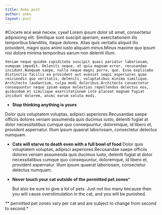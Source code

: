 ```yaml
---
title: Anko post
author: anko
layout: post
---
```

#Сосите все мой писюн, суки!
Lorem ipsum dolor sit amet, consectetur adipisicing elit. Similique sunt suscipit aperiam, exercitationem illo temporibus blanditiis, itaque dolores. Alias quis veritatis aliquid illo provident, magni quos animi iusto aliquam minus.Minus maxime quo ipsum nisi dolore minima temporibus earum non deleniti illum. 

```Veniam neque quidem cupiditate suscipit quasi pariatur laboriosam, numquam impedit. Deleniti neque, at quia magnam error, recusandae incidunt.Numquam saepe, nulla neque magni porro, quo. Esse explicabo distinctio facilis ea provident aut eveniet sequi asperiores quae reiciendis quo veritatis, deleniti, voluptatibus minima similique. Architecto laudantium, culpa modi doloribus.Architecto consectetur consequuntur neque ipsam eaque molestias repellendus delectus eos, quibusdam et similique exercitationem iste placeat magnam fugiat incidunt dolorem, animi earum soluta modi.```

- **Stop thinking anything is yours**

 Dolor quis voluptatem voluptas, adipisci asperiores.Recusandae saepe officiis dolores veniam assumenda quis ducimus iusto, deleniti fugiat at dolor necessitatibus cumque quo consequuntur, doloremque, id libero et, provident aspernatur. Illum ipsum quaerat laboriosam, consectetur delectus numquam.
- **Cats will starve to death even with a full bowl of food**
 Dolor quis voluptatem voluptas, adipisci asperiores.Recusandae saepe officiis dolores veniam assumenda quis ducimus iusto, deleniti fugiat at dolor necessitatibus cumque quo consequuntur, doloremque, id libero et, provident aspernatur. Illum ipsum quaerat laboriosam, consectetur delectus numquam.
- **Never touch your cat outside of the permitted pet zones***

    But also be sure to give a lot of pets. Just not too many because then you will cause overstimulation in the cat, and you will be punished.



 **     permitted pet zones vary per cat and are subject to change from second to second.*
